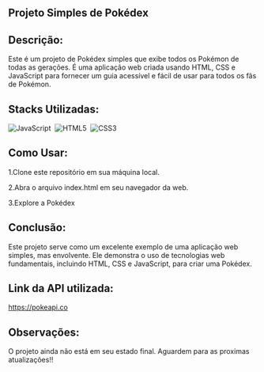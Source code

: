 ## Projeto Simples de Pokédex

## Descrição:

Este é um projeto de Pokédex simples que exibe todos os Pokémon de todas as gerações. É uma aplicação web criada usando HTML, CSS e JavaScript para fornecer um guia acessível e fácil de usar para todos os fãs de Pokémon.

## Stacks Utilizadas:

![JavaScript](https://img.shields.io/badge/JavaScript-000?style=for-the-badge&logo=javascript)&nbsp;
![HTML5](https://img.shields.io/badge/html5-000?style=for-the-badge&logo=html5&logoColor=23F05033)&nbsp;
![CSS3](https://img.shields.io/badge/css3-000?style=for-the-badge&logo=css3&logoColor=0078d7)&nbsp;

## Como Usar:

1.Clone este repositório em sua máquina local.

2.Abra o arquivo index.html em seu navegador da web.

3.Explore a Pokédex

## Conclusão:

Este projeto serve como um excelente exemplo de uma aplicação web simples, mas envolvente. Ele demonstra o uso de tecnologias web fundamentais, incluindo HTML, CSS e JavaScript, para criar uma Pokédex.

## Link da API utilizada:

https://pokeapi.co

## Observações:

O projeto ainda não está em seu estado final. Aguardem para as proximas atualizações!!
